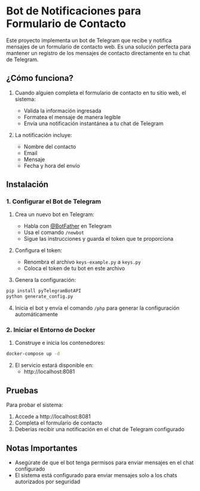 # Bot de Notificaciones para Formulario de Contacto

Este proyecto implementa un bot de Telegram que recibe y notifica mensajes de un formulario de contacto web. Es una solución perfecta para mantener un registro de los mensajes de contacto directamente en tu chat de Telegram.

## ¿Cómo funciona?

1. Cuando alguien completa el formulario de contacto en tu sitio web, el sistema:
   - Valida la información ingresada
   - Formatea el mensaje de manera legible
   - Envía una notificación instantánea a tu chat de Telegram

2. La notificación incluye:
   - Nombre del contacto
   - Email
   - Mensaje
   - Fecha y hora del envío

## Instalación

### 1. Configurar el Bot de Telegram

1. Crea un nuevo bot en Telegram:
   - Habla con [@BotFather](https://t.me/BotFather) en Telegram
   - Usa el comando `/newbot`
   - Sigue las instrucciones y guarda el token que te proporciona

2. Configura el token:
   - Renombra el archivo `keys-example.py` a `keys.py`
   - Coloca el token de tu bot en este archivo

3. Genera la configuración:
```bash
pip install pyTelegramBotAPI
python generate_config.py
```

4. Inicia el bot y envía el comando `/php` para generar la configuración automáticamente

### 2. Iniciar el Entorno de Docker

1. Construye e inicia los contenedores:
```bash
docker-compose up -d
```

2. El servicio estará disponible en:
   - http://localhost:8081

## Pruebas

Para probar el sistema:
1. Accede a http://localhost:8081
2. Completa el formulario de contacto
3. Deberías recibir una notificación en el chat de Telegram configurado

## Notas Importantes
- Asegúrate de que el bot tenga permisos para enviar mensajes en el chat configurado
- El sistema está configurado para enviar mensajes solo a los chats autorizados por seguridad